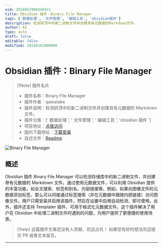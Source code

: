 ```yaml
---
uid: 2024052908440421
title: Obsidian 插件：Binary File Manager
tags: ['数据处理', '文件管理', '编辑工具', 'obsidian插件']
description: 检测拱顶中的新二进制文件并创建具有元数据的Markdown文件。
author: AI
type: auto
draft: false
editable: false
modified: 20240101000000
---
```


# Obsidian 插件：Binary File Manager

> [!Note] 插件名片
> - 插件名称：Binary File Manager
> - 插件作者：qawatake
> - 插件说明：检测拱顶中的新二进制文件并创建具有元数据的 Markdown 文件。
> - 插件分类：[' 数据处理 ', ' 文件管理 ', ' 编辑工具 ', 'obsidian 插件 ']
> - 项目地址：[点我访问](https://github.com/qawatake/obsidian-binary-file-manager-plugin)
> - 国内下载地址：[下载安装](https://pkmer.cn/products/plugin/pluginMarket/?obsidian-binary-file-manager-plugin)
> - 自述文件：[Readme](https://ghproxy.net/https://raw.githubusercontent.com/qawatake/obsidian-binary-file-manager-plugin/main/README.md)

![Binary File Manager](https://cdn.pkmer.cn/covers/obsidian-binary-file-manager-plugin_new.gif!pkmer)

## 概述

Obsidian 插件 Binary File Manager 可以检测存储库中的新二进制文件，并创建带有元数据的 Markdown 文件。通过使用元数据文件，可以利用 Obsidian 提供的丰富功能，如全文搜索、标签和别名、内部链接等。例如，如果向图像文件的元数据添加标签，那么可以间接通过标签搜索（并在元数据中跟随内部链接）访问图像文件。用户只需安装并启用该插件，然后在设置中启用自动检测，即可使用。此外，插件还支持 Templater 插件，可用于格式化元数据文件。这个插件解决了用户在 Obsidian 中处理二进制文件时遇到的问题，为用户提供了更便捷的使用场景。

> [!help]
> 这篇插件文章还没有人贡献，欢迎占坑！
> 如果您有好的想法欢迎提交 PR 或者文末留言。

---




